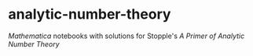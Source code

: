 # analytic-number-theory

*Mathematica* notebooks with solutions for Stopple's *A Primer of Analytic 
Number Theory*
